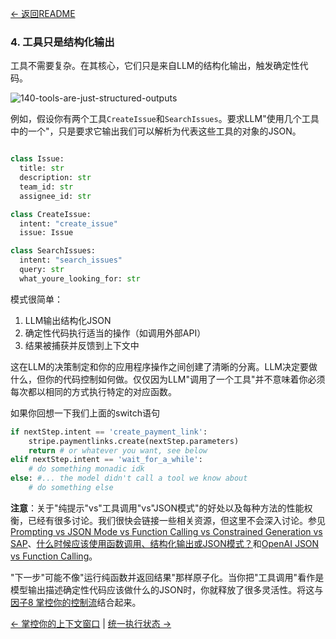 [← 返回README](https://github.com/humanlayer/12-factor-agents/blob/main/README.md)

### 4. 工具只是结构化输出

工具不需要复杂。在其核心，它们只是来自LLM的结构化输出，触发确定性代码。

![140-tools-are-just-structured-outputs](https://github.com/humanlayer/12-factor-agents/blob/main/img/140-tools-are-just-structured-outputs.png)

例如，假设你有两个工具`CreateIssue`和`SearchIssues`。要求LLM"使用几个工具中的一个"，只是要求它输出我们可以解析为代表这些工具的对象的JSON。

```python

class Issue:
  title: str
  description: str
  team_id: str
  assignee_id: str

class CreateIssue:
  intent: "create_issue"
  issue: Issue

class SearchIssues:
  intent: "search_issues"
  query: str
  what_youre_looking_for: str
```

模式很简单：
1. LLM输出结构化JSON
3. 确定性代码执行适当的操作（如调用外部API）
4. 结果被捕获并反馈到上下文中

这在LLM的决策制定和你的应用程序操作之间创建了清晰的分离。LLM决定要做什么，但你的代码控制如何做。仅仅因为LLM"调用了一个工具"并不意味着你必须每次都以相同的方式执行特定的对应函数。

如果你回想一下我们上面的switch语句

```python
if nextStep.intent == 'create_payment_link':
    stripe.paymentlinks.create(nextStep.parameters)
    return # or whatever you want, see below
elif nextStep.intent == 'wait_for_a_while': 
    # do something monadic idk
else: #... the model didn't call a tool we know about
    # do something else
```

**注意**：关于"纯提示"vs"工具调用"vs"JSON模式"的好处以及每种方法的性能权衡，已经有很多讨论。我们很快会链接一些相关资源，但这里不会深入讨论。参见[Prompting vs JSON Mode vs Function Calling vs Constrained Generation vs SAP](https://www.boundaryml.com/blog/schema-aligned-parsing)、[什么时候应该使用函数调用、结构化输出或JSON模式？](https://www.vellum.ai/blog/when-should-i-use-function-calling-structured-outputs-or-json-mode#:~:text=We%20don%27t%20recommend%20using%20JSON,always%20use%20Structured%20Outputs%20instead)和[OpenAI JSON vs Function Calling](https://docs.llamaindex.ai/en/stable/examples/llm/openai_json_vs_function_calling/)。

"下一步"可能不像"运行纯函数并返回结果"那样原子化。当你把"工具调用"看作是模型输出描述确定性代码应该做什么的JSON时，你就释放了很多灵活性。将这与[因子8 掌控你的控制流](https://github.com/humanlayer/12-factor-agents/blob/main/content/factor-08-own-your-control-flow.md)结合起来。

[← 掌控你的上下文窗口](https://github.com/humanlayer/12-factor-agents/blob/main/content/factor-03-own-your-context-window.md) | [统一执行状态 →](https://github.com/humanlayer/12-factor-agents/blob/main/content/factor-05-unify-execution-state.md)